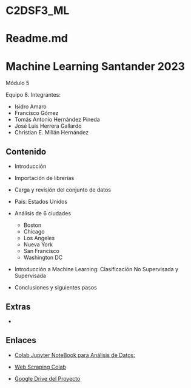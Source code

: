 # C2DSF3_ML

# Readme.md

# Machine  Learning Santander 2023

Módulo 5

Equipo 8. Integrantes:

* Isidro Amaro
* Francisco Gómez
* Tomás Antonio Hernández Pineda
* José Luis Herrera Gallardo
* Christian E. Millán Hernández

## Contenido

* Introducción
* Importación de librerías
* Carga y revisión del conjunto de datos
* País: Estados Unidos
* Análisis de 6 ciudades
  * Boston
  * Chicago
  * Los Angeles
  * Nueva York
  * San Francisco
  * Washington DC

* Introducción a Machine Learning: Clasificación No Supervisada y Supervisada
* Conclusiones y siguientes pasos

## Extras

*

## Enlaces

* [Colab Jupyter NoteBook para Análisis de Datos:](https://colab.research.google.com/drive/?usp=share_link)

* [Web Scraping Colab](https://colab.research.google.com/drive/?usp=share_link)

* [Google Drive del Proyecto](https://drive.google.com/drive/folders/_?usp=share_link)
